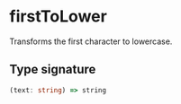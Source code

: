 # firstToLower

Transforms the first character to lowercase.

## Type signature

<!-- prettier-ignore-start -->
```typescript
(text: string) => string
```
<!-- prettier-ignore-end -->
